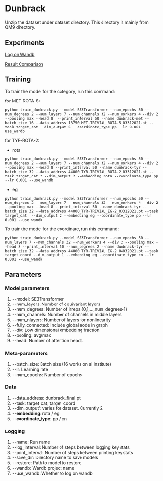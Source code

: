# Dunbrack

Unzip the dataset under dataset directory. This directory is mainly from QM9 directory.

## Experiments
[Log on Wandb](https://wandb.ai/vwslz/equivariant-attention-dunbrack?workspace=user-vwslz)

[Result Comparison](https://docs.google.com/spreadsheets/d/1gb_oLTwC3zbwXrm2OB2Q5SfGFSU6cdRtMmb7RHTa1gg/edit?usp=sharing)

## Training

To train the model for the category, run this command:

for MET-ROTA-5:
```train
python train_dunbrack.py --model SE3Transformer --num_epochs 50 --num_degrees 2 --num_layers 7 --num_channels 32 --num_workers 4 --div 2 --pooling max --head 8  --print_interval 50 --name dunbrack-met --batch_size 16 --data_address 13750_MET-TRIVIAL_ROTA-5_03312021.pt --task target_cat --dim_output 5 --coordinate_type pp --lr 0.001 --use_wandb
```
for TYR-ROTA-2:
- rota
```train
python train_dunbrack.py --model SE3Transformer --num_epochs 50 --num_degrees 2 --num_layers 7 --num_channels 32 --num_workers 4 --div 2 --pooling max --head 8 --print_interval 50 --name dunbrack-tyr --batch_size 32 --data_address 44000_TYR-TRIVIAL_ROTA-2_03312021.pt --task target_cat 2 --dim_output 2 --embedding rota --coordinate_type pp --lr 0.001 --use_wandb
```
- eg
```train
python train_dunbrack.py --model SE3Transformer --num_epochs 50 --num_degrees 2 --num_layers 7 --num_channels 32 --num_workers 4 --div 2 --pooling max --head 8 --print_interval 50 --name dunbrack-tyr --batch_size 32 --data_address 44000_TYR-TRIVIAL_EG-2_03312021.pt --task target_cat  --dim_output 2 --embedding eg --coordinate_type pp --lr 0.001 --use_wandb
```

To train the model for the coordinate, run this command:
```
python train_dunbrack.py --model SE3Transformer --num_epochs 50 --num_layers 7 --num_channels 32 --num_workers 4 --div 2 --pooling max --head 8 --print_interval 50 --num_degrees 2 --name dunbrack-tyr --batch_size 32 --data_address 44000_TYR-TRIVIAL_EG-2_04032021.pt --task target_coord --dim_output 1 --embedding eg --coordinate_type cn --lr 0.001 --use_wandb
```

## Parameters
### Model parameters
1. --model: SE3Transformer
2. --num_layers: Number of equivariant layers
3. --num_degrees: Number of irreps {0,1,...,num_degrees-1}
4. --num_channels: Number of channels in middle layers
5. --num_nlayers: Number of layers for nonlinearity
6. --fully_connected: Include global node in graph
7. --div: Low dimensional embedding fraction
8. --pooling: avg/max
9. --head: Number of attention heads

### Meta-parameters
1. --batch_size: Batch size (16 works on ai institute)
2. --lr: Learning rate 
3. --num_epochs: Number of epochs

### Data
1. --data_address: dunbrack_final.pt
2. --task: target_cat, target_coord
3. --dim_output': varies for dataset. Currently 2.
4. --**embedding**: rota / eg
5. --**coordinate_type**: pp / cn

### Logging
1. --name: Run name
2. --log_interval: Number of steps between logging key stats
3. --print_interval: Number of steps between printing key stats
4. --save_dir: Directory name to save models
5. --restore: Path to model to restore
6. --wandb: Wandb project name
7. --use_wandb: Whether to log on wandb
